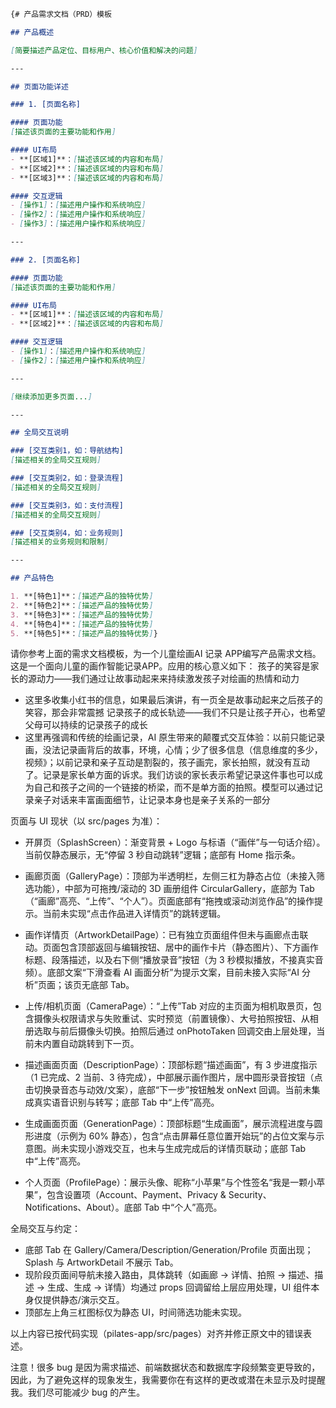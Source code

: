 <!--
 * @Author: liuhf21 liuhf21@mails.tsinghua.edu.cn
 * @Date: 2025-09-14 18:10:22
 * @LastEditors: liuhf21 liuhf21@mails.tsinghua.edu.cn
 * @LastEditTime: 2025-09-14 19:37:29
 * @FilePath: /huabanweb/Agent.md
 * @Description: 这是默认设置,请设置`customMade`, 打开koroFileHeader查看配置 进行设置: https://github.com/OBKoro1/koro1FileHeader/wiki/%E9%85%8D%E7%BD%AE
-->
```markdown
{# 产品需求文档（PRD）模板

## 产品概述

[简要描述产品定位、目标用户、核心价值和解决的问题]

---

## 页面功能详述

### 1. [页面名称]

#### 页面功能
[描述该页面的主要功能和作用]

#### UI布局
- **[区域1]**：[描述该区域的内容和布局]
- **[区域2]**：[描述该区域的内容和布局]
- **[区域3]**：[描述该区域的内容和布局]

#### 交互逻辑
- [操作1]：[描述用户操作和系统响应]
- [操作2]：[描述用户操作和系统响应]
- [操作3]：[描述用户操作和系统响应]

---

### 2. [页面名称]

#### 页面功能
[描述该页面的主要功能和作用]

#### UI布局
- **[区域1]**：[描述该区域的内容和布局]
- **[区域2]**：[描述该区域的内容和布局]

#### 交互逻辑
- [操作1]：[描述用户操作和系统响应]
- [操作2]：[描述用户操作和系统响应]

---

[继续添加更多页面...]

---

## 全局交互说明

### [交互类别1，如：导航结构]
[描述相关的全局交互规则]

### [交互类别2，如：登录流程]
[描述相关的全局交互规则]

### [交互类别3，如：支付流程]
[描述相关的全局交互规则]

### [交互类别4，如：业务规则]
[描述相关的业务规则和限制]

---

## 产品特色

1. **[特色1]**：[描述产品的独特优势]
2. **[特色2]**：[描述产品的独特优势]
3. **[特色3]**：[描述产品的独特优势]
4. **[特色4]**：[描述产品的独特优势]
5. **[特色5]**：[描述产品的独特优势]}
```

请你参考上面的需求文档模板，为一个儿童绘画AI 记录 APP编写产品需求文档。这是一个面向儿童的画作智能记录APP。应用的核心意义如下：
孩子的笑容是家长的源动力——我们通过让故事动起来来持续激发孩子对绘画的热情和动力
  - 这里多收集小红书的信息，如果最后演讲，有一页全是故事动起来之后孩子的笑容，那会非常震撼
记录孩子的成长轨迹——我们不只是让孩子开心，也希望父母可以持续的记录孩子的成长
  - 这里再强调和传统的绘画记录，AI 原生带来的颠覆式交互体验：以前只能记录画，没法记录画背后的故事，环境，心情；少了很多信息（信息维度的多少，视频》；以前记录和亲子互动是割裂的，孩子画完，家长拍照，就没有互动了。记录是家长单方面的诉求。我们访谈的家长表示希望记录这件事也可以成为自己和孩子之间的一个链接的桥梁，而不是单方面的拍照。模型可以通过记录亲子对话来丰富画面细节，让记录本身也是亲子关系的一部分

页面与 UI 现状（以 src/pages 为准）：

- 开屏页（SplashScreen）：渐变背景 + Logo 与标语（“画伴”与一句话介绍）。当前仅静态展示，无“停留 3 秒自动跳转”逻辑；底部有 Home 指示条。

- 画廊页面（GalleryPage）：顶部为半透明栏，左侧三杠为静态占位（未接入筛选功能），中部为可拖拽/滚动的 3D 画册组件 CircularGallery，底部为 Tab（“画廊”高亮、“上传”、“个人”）。页面底部有“拖拽或滚动浏览作品”的操作提示。当前未实现“点击作品进入详情页”的跳转逻辑。

- 画作详情页（ArtworkDetailPage）：已有独立页面组件但未与画廊点击联动。页面包含顶部返回与编辑按钮、居中的画作卡片（静态图片）、下方画作标题、段落描述，以及右下侧“播放录音”按钮（为 3 秒模拟播放，不接真实音频）。底部文案“下滑查看 AI 画面分析”为提示文案，目前未接入实际“AI 分析”页面；该页无底部 Tab。

- 上传/相机页面（CameraPage）：“上传”Tab 对应的主页面为相机取景页，包含摄像头权限请求与失败重试、实时预览（前置镜像）、大号拍照按钮、从相册选取与前后摄像头切换。拍照后通过 onPhotoTaken 回调交由上层处理，当前未内置自动跳转到下一页。

- 描述画面页面（DescriptionPage）：顶部标题“描述画面”，有 3 步进度指示（1 已完成、2 当前、3 待完成），中部展示画作图片，居中圆形录音按钮（点击切换录音态与动效/文案），底部“下一步”按钮触发 onNext 回调。当前未集成真实语音识别与转写；底部 Tab 中“上传”高亮。

- 生成画面页面（GenerationPage）：顶部标题“生成画面”，展示流程进度与圆形进度（示例为 60% 静态），包含“点击屏幕任意位置开始玩”的占位文案与示意图。尚未实现小游戏交互，也未与生成完成后的详情页联动；底部 Tab 中“上传”高亮。

- 个人页面（ProfilePage）：展示头像、昵称“小苹果”与个性签名“我是一颗小苹果”，包含设置项（Account、Payment、Privacy & Security、Notifications、About）。底部 Tab 中“个人”高亮。

全局交互与约定：
- 底部 Tab 在 Gallery/Camera/Description/Generation/Profile 页面出现；Splash 与 ArtworkDetail 不展示 Tab。
- 现阶段页面间导航未接入路由，具体跳转（如画廊 → 详情、拍照 → 描述、描述 → 生成、生成 → 详情）均通过 props 回调留给上层应用处理，UI 组件本身仅提供静态/演示交互。
- 顶部左上角三杠图标仅为静态 UI，时间筛选功能未实现。

以上内容已按代码实现（pilates-app/src/pages）对齐并修正原文中的错误表述。

注意！很多 bug 是因为需求描述、前端数据状态和数据库字段频繁变更导致的，因此，为了避免这样的现象发生，我需要你在有这样的更改或潜在未显示及时提醒我。我们尽可能减少 bug 的产生。
